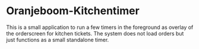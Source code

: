 # Oranjeboom-Kitchentimer
This is a small application to run a few timers in the foreground as overlay of the orderscreen for kitchen tickets. The system does not load orders but just functions as a small standalone timer.
